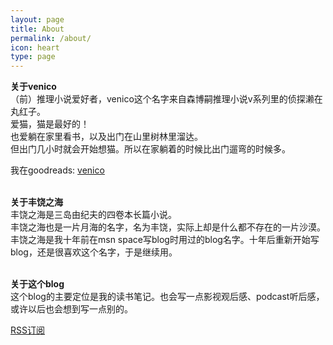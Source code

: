 ```yaml
---
layout: page
title: About
permalink: /about/
icon: heart
type: page
---
```


**关于venico**   
（前）推理小说爱好者，venico这个名字来自森博嗣推理小说v系列里的侦探濑在丸红子。  
爱猫，猫是最好的！  
也爱躺在家里看书，以及出门在山里树林里溜达。  
但出门几小时就会开始想猫。所以在家躺着的时候比出门遛弯的时候多。  

我在goodreads: [venico](http://goodreads.com/user/show/120004939)    
&nbsp; 
  
**关于丰饶之海**  
丰饶之海是三岛由纪夫的四卷本长篇小说。   
丰饶之海也是一片月海的名字，名为丰饶，实际上却是什么都不存在的一片沙漠。  
丰饶之海是我十年前在msn space写blog时用过的blog名字。十年后重新开始写blog，还是很喜欢这个名字，于是继续用。  
&nbsp;  
       
**关于这个blog**  
这个blog的主要定位是我的读书笔记。也会写一点影视观后感、podcast听后感，或许以后也会想到写一点别的。  

[RSS订阅](https://venico19.github.io/feed.xml)   
